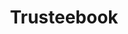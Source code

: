 ---
description: TrusteeBook - a simple, easy-to-use workbook that helps you take control
  of your digital legacy. Get started today, and take $10 off.
link: https://trusteebook.com/selfhosted
shortname: trusteebook.com-ssh
title: Trusteebook
---